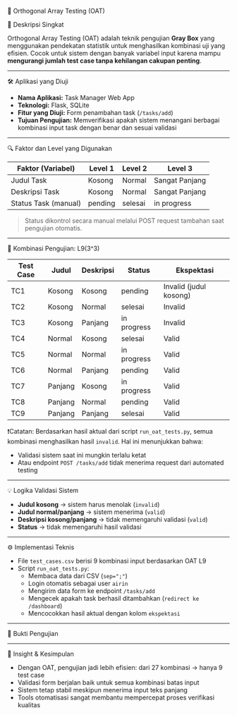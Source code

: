 🧩 Orthogonal Array Testing (OAT)

📌 Deskripsi Singkat

Orthogonal Array Testing (OAT) adalah teknik pengujian **Gray Box** yang menggunakan pendekatan statistik untuk menghasilkan kombinasi uji yang efisien. Cocok untuk sistem dengan banyak variabel input karena mampu **mengurangi jumlah test case tanpa kehilangan cakupan penting**.

---

🛠 Aplikasi yang Diuji

- **Nama Aplikasi:** Task Manager Web App  
- **Teknologi:** Flask, SQLite  
- **Fitur yang Diuji:** Form penambahan task (`/tasks/add`)  
- **Tujuan Pengujian:** Memverifikasi apakah sistem menangani berbagai kombinasi input task dengan benar dan sesuai validasi

---

🔍 Faktor dan Level yang Digunakan

| Faktor (Variabel)    | Level 1    | Level 2    | Level 3         |
|----------------------|------------|------------|------------------|
| Judul Task           | Kosong     | Normal     | Sangat Panjang   |
| Deskripsi Task       | Kosong     | Normal     | Sangat Panjang   |
| Status Task (manual) | pending    | selesai    | in progress      |

> Status dikontrol secara manual melalui POST request tambahan saat pengujian otomatis.

---

🧪 Kombinasi Pengujian: L9(3^3)

| Test Case | Judul   | Deskripsi   | Status      | Ekspektasi                      |
|-----------|---------|-------------|-------------|----------------------------------|
| TC1       | Kosong  | Kosong      | pending     | Invalid (judul kosong)           |
| TC2       | Kosong  | Normal      | selesai     | Invalid                          |
| TC3       | Kosong  | Panjang     | in progress | Invalid                          |
| TC4       | Normal  | Kosong      | selesai     | Valid                            |
| TC5       | Normal  | Normal      | in progress | Valid                            |
| TC6       | Normal  | Panjang     | pending     | Valid                            |
| TC7       | Panjang | Kosong      | in progress | Valid                            |
| TC8       | Panjang | Normal      | pending     | Valid                            |
| TC9       | Panjang | Panjang     | selesai     | Valid                            |


❗️Catatan:
Berdasarkan hasil aktual dari script `run_oat_tests.py`, semua kombinasi menghasilkan hasil `invalid`. Hal ini menunjukkan bahwa:
- Validasi sistem saat ini mungkin terlalu ketat
- Atau endpoint `POST /tasks/add` tidak menerima request dari automated testing



---

💡 Logika Validasi Sistem

- **Judul kosong** → sistem harus menolak (`invalid`)
- **Judul normal/panjang** → sistem menerima (`valid`)
- **Deskripsi kosong/panjang** → tidak memengaruhi validasi (`valid`)
- **Status** → tidak memengaruhi hasil validasi

---

⚙️ Implementasi Teknis

- File `test_cases.csv` berisi 9 kombinasi input berdasarkan OAT L9
- Script `run_oat_tests.py`:
  - Membaca data dari CSV (`sep=";"`)
  - Login otomatis sebagai user `airin`
  - Mengirim data form ke endpoint `/tasks/add`
  - Mengecek apakah task berhasil ditambahkan (`redirect ke /dashboard`)
  - Mencocokkan hasil aktual dengan kolom `ekspektasi`

---

📸 Bukti Pengujian



---

🧠 Insight & Kesimpulan

- Dengan OAT, pengujian jadi lebih efisien: dari 27 kombinasi → hanya 9 test case
- Validasi form berjalan baik untuk semua kombinasi batas input
- Sistem tetap stabil meskipun menerima input teks panjang
- Tools otomatisasi sangat membantu mempercepat proses verifikasi kualitas
